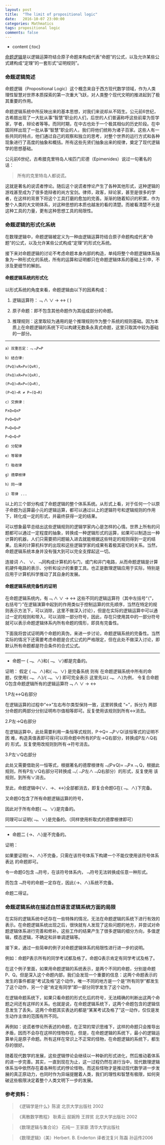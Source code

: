 ```yaml
---
layout: post
title:  "The limit of propositional logic"
date:   2016-10-07 23:00:00
categories: Mathmatics
tags: propositional logic
comments: false
---
```

* content
{:toc}

[命题逻辑](https://en.wikipedia.org/wiki/Propositional_calculus)是以逻辑运算符结合原子命题来构成代表“命题”的公式，以及允许某些公式建构成“定理”的一套形式“证明规则”。
 <!--more-->

### 命题逻辑简述

命题逻辑（Propositional Logic）这个概念来自于西方现代数学领域，作为人类理性智慧对世界本质探索的第一次重大飞跃，对人类整个现代文明的推进起到了极其重要的作用。

命题逻辑系统中所反映出来的基本思想，对我们来说却从不陌生。公元前6世纪，古希腊出现了一大批从事“智慧”职业的人们，后世的人们普遍称呼这些前辈为哲学家，学者，辩论者等等。而同时期，在中古也处于一个极其相似的历史阶段。在中国同样出现了一批从事“智慧”职业的人，我们将他们统称为诸子百家。这些人有一些共同的特点，他们通过自己的观察和独立的思考，对整个世界的运行方式和各种现象进行了高度的抽象和概括。所有这些先贤们抽象出来的规律，奠定了现代逻辑学的思想基础。

公元前6世纪，古希腊克里特岛人埃匹门尼德（Epimenides）说过一句著名的话：

>所有的克里特岛人都说谎。

这就是著名的说谎者悖论。随后这个说谎者悖论产生了各种其他形式，这种逻辑的游戏甚至成为了很多诡辩者的尚方宝剑。律师，政客，辩论家，甚至是很多的学者，在这样的背景下将这个工具打磨的愈加的完善。渐渐的随着知识的积累，作为整个人类的大文明体系，对这种思想的本质也越发的看的清楚。而被看清楚不光是这种工具的力量，更有这种思想工具的局限性。



### 命题逻辑的形式化系统

在数理逻辑中，命题逻辑被定义为一种由逻辑运算符结合原子命题构成代表“命题”的公式，以及允许某些公式构成“定理”的形式化系统。

接下来对命题逻辑的讨论不考虑命题本身内部的构造，单纯将整个命题逻辑体系抽象为一种形式化的系统，所有的运算和证明都只在命题逻辑体系的基础上引申，不涉及更细节的解剖。

#### 命题逻辑系统的形式化

以形式系统的角度来看，命题逻辑由以下的因素构成：

1. 逻辑运算符：﹁ ∧ ∨ → ↔ ( )

2. 原子命题：即不包含其他命题作为其组成部分的命题。

3. 推理规则：这里取较为通用的是个推理规则作为整个系统的规则基础。因为本质上在命题逻辑的系统下可以构建无数条永真式命题，这里只取其中较为基础的一部分。

-----

    a）双重否定：﹁﹁P=P

    b）结合律:

    (P∨Q)∨R=P∨(Q∨R),

    (P∧Q)∧R=P∧(Q∧R),

    (P↔Q)↔R=P↔(Q↔R),

    (P→Q)→R ≠ P→(Q→R)

    c）交换律：

    P∧Q=Q∧P

    P∨Q=Q∨P

    P↔Q=Q↔P

    P→Q↔Q→P

    d）分配律

    e）等幂律

    f）吸收律

    g）德摩根律

    h）同一律

    i）零律 ...

以上的三个部分构成了命题逻辑的整个体系系统。从形式上看，对于任何一个以原子命题为运算最小元的逻辑运算，都可以通过以上的逻辑符号和逻辑规则的作用下，转化成一定的形式，并最终获得一定的结果。

可以想象最早总结出这些逻辑规则的逻辑学家内心是怎样的心情。世界上所有的问题都可以通过一定程度的抽象，转换成一种逻辑形式的运算，如果可以制造出一种计算的机器，人们只需要把问题输入进去就能根据这些特定的规则得到一定的结果。后来的计算机科学的出现和这些逻辑学家的成果有着极其密切的关系。当然，命题逻辑系统本身并没有强大到可以完全支撑起这一切。

连接词 ∧、 ∨、﹁同构成计算机的与门，或门和非门电路，从而命题逻辑是计算机硬件电路的表示、分析和设计的重要工具。也正是数理逻辑应用于实际，特别是应用于计算机科学推动了其自身的发展。

#### 命题逻辑系统完备性的证明

在命题逻辑系统内，有﹁ ∧ ∨ → ↔ 这些不同的逻辑运算符（其中左括号“（”，右括号“）”在逻辑演算中起到的作用类似于控制运算的优先顺序，当然在特定的规则表示方法下，可以消除，这里不做深入讨论），但是在实际的逻辑运算中可以通过一定的规则和带入，可以消除一部分符号，因此，存在只使用其中的一部分符号就可以表示命题逻辑体系内所有命题的情形，即具有完备性。

下面我将尝试证明两个命题的真伪，来进一步讨论，命题逻辑系统的完备性。当然实际的情况下还需要考虑命题是合式公式的严格限定，但在此处不做深入讨论，即默认所有命题都是符合条件的合式公式。

-----

* 命题一   {﹁、∧}和{﹁、∨}都是完备的。

证明：
假定
{﹁、∧}和{﹁、∨}  是完备系统
则有
在命题逻辑系统中所有的命题，仅使用{﹁、∧}/{﹁、∨}  即可完全表示
这里先以{﹁、∧}为例，
令复合命题G包含命题逻辑所有的逻辑运算符﹁ ∧ ∨ → ↔

1.P左↔Q右部分

在逻辑运算的过程中“↔”左右布尔类型保持一致，这里转换成 “=”，拆分为 两部分命题的两部分分别证明布尔值相等即可。反复使用该规则到所有↔消去。

2.P左→Q右部分

在逻辑运算中，此处需要利用一条恒等式规则，P→Q=﹁P∨Q(该恒等式的证明不困 难，构造真值表即可得)可以将命题中所有的P左→Q右部分，转换成P左∧Q右的 形式。反复使用改规则到所有→符号消去。

3.P左∨Q右部分

此处又需要借助另一恒等式，根据著名的德摩根律有﹁(P∨Q)=﹁P∧﹁ Q，根据此 规则，所有P左∨Q右部分可转换成﹁（﹁P左∧﹁Q右部分）的形式，反复使用 该规则，到所有∨消去。

至此，命题逻辑中{∨、→、↔}全部都消去，即复合命题G在{﹁、∧}下完备。

又命题G包含了所有命题逻辑运算的符号，

因此对于所有命题{﹁、∨}是完备的。

同理可以证明{﹁、∨}是完备的。（同样使用析取式的德摩根律即可）

-----

* 命题二   {→、∧}是不完备的。

证明：

如果要证明{→、∧}不完备，只需在该符号体系下构建一个不能仅使用该符号体系表达 的命题即可。

令一命题G包含﹁符号，在该符号体系内，﹁符号无法转换成任意一种形式。

而包含﹁符号的命题一定存在，因此{→、∧}系统不完备。

命题二得证。


### 命题逻辑系统在描述自然语言逻辑系统方面的局限

在实际的逻辑系统中还存在一些特殊的情况，无法在命题逻辑的系统下进行有效的表示。在命题逻辑系统出现之后，很快就有人发现了这些问题的地方，并尝试对命题逻辑体系进行完善和修补。这些工作的结果产生了很多逻辑的细分方向，多值逻辑，模态逻辑，不确定和非单调逻辑等。

接下来，通过一些简单的例子对命题逻辑体系的局限性进行进一步的说明。

例如：命题P表示所有的同学考试都及格了。命题Q表示肯定有同学考试及格了。

在这个例子里面，如果用命题逻辑的系统表示，是两个不同的命题，分别是命题P、Q。但是深入这个命题内部，我们会发现一个重要的信息：这两个命题表示的发生的事件都是“考试及格”这个动作，唯一不同的地方是一个是“所有同学”都发生了这个动作，另一个是“肯定有同学”即一部分同学发生了这个动作。

在逻辑命题系统下，如果只看命题的形式化后的符号，无法精确的判断出这两个命题之间还有这样的关系。也就是说，在命题逻辑系统下，这两个命题包含的逻辑信息发生了丢失。这两个命题其实表达的都是“某某考试及格了”这一动作，仅仅是发生动作主体的范围有所不同。

再例如：说谎者悖论所表述的命题，在正常的常识思维下，这样的命题只会推导出矛盾，因而不会存在这样的怪物存在。但是，在命题逻辑的系统下，最小的逻辑运算单元是原子命题。所有这样在常识上不正常的怪物，在命题逻辑的系统下，都生存的很好。

随着现代数学的发展，这些逻辑悖论会继续以一种新的形式进化，然后推动着体系的进一步完善。其实，一直到现在为止，这一过程仍然在进行当中，现代数理逻辑体系当中依然存在着各种形式的悖论怪物。而这些怪物才是推动现代数学进一步发展的真正原动力，也同时作为异端提醒着人类，我们的理性和智慧有极限，如何突破这些极限决定着整个人类文明下一步的发展。


### 参考资料：

>《逻辑学是什么》陈波 北京大学出版社 2002

>《离散数学教程》 耿素云 屈婉玲 王捍贫 北京大学出版社 2002

>《数理逻辑与集合论》 石纯一 王家廞 清华大学出版社

>《数理逻辑》（美）Herbert. B. Enderton 译者沈复兴 陈磊 孙运传2006
